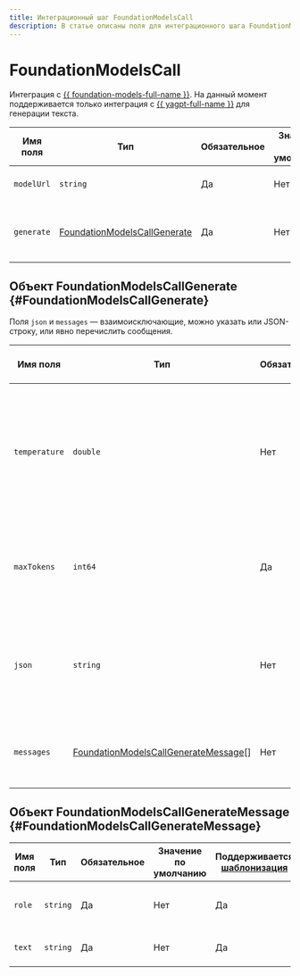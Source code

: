 ```yaml
---
title: Интеграционный шаг FoundationModelsCall
description: В статье описаны поля для интеграционного шага FoundationModelsCall.
---
```


# FoundationModelsCall

Интеграция с [{{ foundation-models-full-name }}](../../../../../foundation-models/). На данный момент поддерживается только интеграция с [{{ yagpt-full-name }}](../../../../../foundation-models/concepts/yandexgpt/index.md) для генерации текста.

Имя поля | Тип | Обязательное | Значение по умолчанию | Поддерживается [шаблонизация](../../templating.md) | Описание
--- | --- | --- | --- | --- | ---
`modelUrl` | `string` | Да | Нет | Нет | Идентификатор вызываемой модели.
`generate` | [FoundationModelsCallGenerate](#FoundationModelsCallGenerate) | Да | Нет | Нет | Конфигурация действия `generate` — генерация текста.

## Объект FoundationModelsCallGenerate {#FoundationModelsCallGenerate}

Поля `json` и `messages` — взаимоисключающие, можно указать или JSON-строку, или явно перечислить сообщения.

Имя поля | Тип | Обязательное | Значение по умолчанию | Поддерживается [шаблонизация](../../templating.md) | Описание
--- | --- | --- | --- | --- | ---
`temperature` | `double` | Нет | `0` | Нет | Чем выше температура, тем более креативными и случайными будут ответы модели. Принимает значения от 0 (включительно) до 1 (включительно). 
`maxTokens` | `int64` | Да | Нет | Нет | Максимальное число токенов генерации. Позволит ограничить ответ модели, если это необходимо.
`json` | `string` | Нет | `""` | Да | Контекст для модели в виде JSON-строки. Подробнее см. описание поля `messages` в [документации {{ foundation-models-name }}](../../../../../foundation-models/operations/yandexgpt/create-prompt.md#request).
`messages` | [FoundationModelsCallGenerateMessage](#FoundationModelsCallGenerateMessage)[] | Нет | `""` | Нет | Контекст для модели в виде явного перечисления входных сообщений.

## Объект FoundationModelsCallGenerateMessage {#FoundationModelsCallGenerateMessage}

Имя поля | Тип | Обязательное | Значение по умолчанию | Поддерживается [шаблонизация](../../templating.md) | Описание
--- | --- | --- | --- | --- | ---
`role` | `string` | Да | Нет | Да | Идентификатор отправителя сообщения. Подробнее см. [TextGeneration.completion](../../../../../foundation-models/text-generation/api-ref/TextGeneration/completion.md).
`text` | `string` | Да | Нет | Да | Текст сообщения. Подробнее см. [TextGeneration.completion](../../../../../foundation-models/text-generation/api-ref/TextGeneration/completion.md).